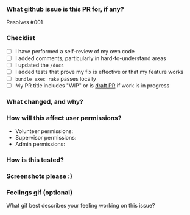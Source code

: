 ### What github issue is this PR for, if any?

Resolves #001

### Checklist

* [ ] I have performed a self-review of my own code
* [ ] I added comments, particularly in hard-to-understand areas
* [ ] I updated the `/docs`
* [ ] I added tests that prove my fix is effective or that my feature works
* [ ] `bundle exec rake` passes locally
* [ ] My PR title includes "WIP" or is [draft PR](https://help.github.com/en/github/collaborating-with-issues-and-pull-requests/about-pull-requests#draft-pull-requests) if work is in progress

### What changed, and why?


### How will this affect user permissions?

- Volunteer permissions:
- Supervisor permissions:
- Admin permissions:


### How is this tested?


### Screenshots please :)

### Feelings gif (optional)

What gif best describes your feeling working on this issue?